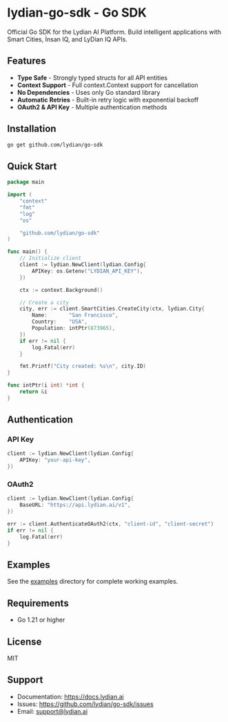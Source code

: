 # lydian-go-sdk - Go SDK

Official Go SDK for the Lydian AI Platform. Build intelligent applications with Smart Cities, İnsan IQ, and LyDian IQ APIs.

## Features

- **Type Safe** - Strongly typed structs for all API entities
- **Context Support** - Full context.Context support for cancellation
- **No Dependencies** - Uses only Go standard library
- **Automatic Retries** - Built-in retry logic with exponential backoff
- **OAuth2 & API Key** - Multiple authentication methods

## Installation

```bash
go get github.com/lydian/go-sdk
```

## Quick Start

```go
package main

import (
    "context"
    "fmt"
    "log"
    "os"

    "github.com/lydian/go-sdk"
)

func main() {
    // Initialize client
    client := lydian.NewClient(lydian.Config{
        APIKey: os.Getenv("LYDIAN_API_KEY"),
    })

    ctx := context.Background()

    // Create a city
    city, err := client.SmartCities.CreateCity(ctx, lydian.City{
        Name:       "San Francisco",
        Country:    "USA",
        Population: intPtr(873965),
    })
    if err != nil {
        log.Fatal(err)
    }

    fmt.Printf("City created: %s\n", city.ID)
}

func intPtr(i int) *int {
    return &i
}
```

## Authentication

### API Key

```go
client := lydian.NewClient(lydian.Config{
    APIKey: "your-api-key",
})
```

### OAuth2

```go
client := lydian.NewClient(lydian.Config{
    BaseURL: "https://api.lydian.ai/v1",
})

err := client.AuthenticateOAuth2(ctx, "client-id", "client-secret")
if err != nil {
    log.Fatal(err)
}
```

## Examples

See the [examples](./examples) directory for complete working examples.

## Requirements

- Go 1.21 or higher

## License

MIT

## Support

- Documentation: https://docs.lydian.ai
- Issues: https://github.com/lydian/go-sdk/issues
- Email: support@lydian.ai
